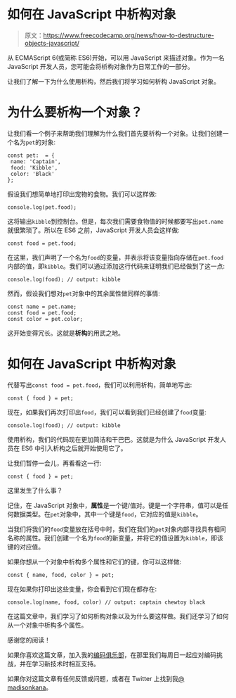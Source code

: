 # 如何在 JavaScript 中析构对象

> 原文：<https://www.freecodecamp.org/news/how-to-destructure-objects-javascript/>

从 ECMAScript 6(或简称 ES6)开始，可以用 JavaScript 来描述对象。作为一名 JavaScript 开发人员，您可能会将析构对象作为日常工作的一部分。

让我们了解一下为什么使用析构，然后我们将学习如何析构 JavaScript 对象。

# 为什么要析构一个对象？

让我们看一个例子来帮助我们理解为什么我们首先要析构一个对象。让我们创建一个名为`pet`的对象:

```
const pet:  = {
 name: 'Captain',
 food: 'Kibble',
 color: 'Black'
};
```

假设我们想简单地打印出宠物的食物。我们可以这样做:

```
console.log(pet.food);
```

这将输出`kibble`到控制台。但是，每次我们需要食物值的时候都要写出`pet.name`就很繁琐了。所以在 ES6 之前，JavaScript 开发人员会这样做:

```
const food = pet.food;
```

在这里，我们声明了一个名为`food`的变量，并表示将该变量指向存储在`pet.food`内部的值，即`kibble`。我们可以通过添加这行代码来证明我们已经做到了这一点:

```
console.log(food); // output: kibble
```

然而，假设我们想对`pet`对象中的其余属性做同样的事情:

```
const name = pet.name;
const food = pet.food;
const color = pet.color;
```

这开始变得冗长。这就是**析构**的用武之地。

# 如何在 JavaScript 中析构对象

代替写出`const food = pet.food`，我们可以利用析构，简单地写出:

```
const { food } = pet;
```

现在，如果我们再次打印出`food`，我们可以看到我们已经创建了`food`变量:

```
console.log(food); // output: kibble
```

使用析构，我们的代码现在更加简洁和干巴巴。这就是为什么 JavaScript 开发人员在 ES6 中引入析构之后就开始使用它了。

让我们暂停一会儿，再看看这一行:

```
const { food } = pet;
```

这里发生了什么事？

记住，在 JavaScript 对象中，**属性**是一个键/值对。键是一个字符串，值可以是任何数据类型。在`pet`对象中，其中一个键是`food`，它对应的值是`kibble`。

当我们将我们的`food`变量放在括号中时，我们在我们的`pet`对象内部寻找具有相同名称的属性。我们创建一个名为`food`的新变量，并将它的值设置为`kibble`，即该键的对应值。

如果你想从一个对象中析构多个属性和它们的键，你可以这样做:

```
const { name, food, color } = pet;
```

现在如果你打印出这些变量，你会看到它们现在都存在:

```
console.log(name, food, color) // output: captain chewtoy black
```

在这篇文章中，我们学习了如何析构对象以及为什么要这样做。我们还学习了如何从一个对象中析构多个属性。

感谢您的阅读！

如果你喜欢这篇文章，加入我的[编码俱乐部](https://madisonkanna.us14.list-manage.com/subscribe/post?u=323fd92759e9e0b8d4083d008&id=033dfeb98f)，在那里我们每周日一起应对编码挑战，并在学习新技术时相互支持。

如果你对这篇文章有任何反馈或问题，或者在 Twitter 上找到我[@ madisonkana](https://twitter.com/Madisonkanna)。